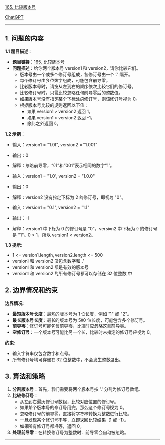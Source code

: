 [165. 比较版本号](https://leetcode.cn/problems/compare-version-numbers)

[ChatGPT](https://chat.openai.com/share/5ea3f9ed-6423-49d1-ba52-eb6f0e4b083e)

---

## 1. 问题的内容
**1.1 题目描述**：
- **题目链接**：[165. 比较版本号](https://leetcode.cn/problems/compare-version-numbers)
- **问题描述**：给你两个版本号 version1 和 version2，请你比较它们。
  - 版本号由一个或多个修订号组成，各修订号由一个 ‘.’ 隔开。
  - 每个修订号由多位数字组成，可能包含前导零。
  - 比较版本号时，请按从左到右的顺序依次比较它们的修订号。
  - 比较修订号时，只需比较忽略任何前导零后的整数值。
  - 如果版本号没有指定某个下标处的修订号，则该修订号视为 0。
  - 根据版本号比较的规则返回以下值：
    - 如果 version1 > version2 返回 1，
    - 如果 version1 < version2 返回 -1，
    - 除此之外返回 0。

**1.2 示例**：
- 输入：version1 = "1.01", version2 = "1.001"
- 输出：0
- 解释：忽略前导零，“01”和“001”表示相同的数字“1”。

- 输入：version1 = "1.0", version2 = "1.0.0"
- 输出：0
- 解释：version2 没有指定下标为 2 的修订号，即视为 "0"。

- 输入：version1 = "0.1", version2 = "1.1"
- 输出：-1
- 解释：version1 中下标为 0 的修订号是 "0"，version2 中下标为 0 的修订号是 "1"。0 < 1，所以 version1 < version2。

**1.3 提示**:
- 1 <= version1.length, version2.length <= 500
- version1 和 version2 仅包含数字和 '.'
- version1 和 version2 都是有效的版本号
- version1 和 version2 的所有修订号都可以存储在 32 位整数 中

## 2. 边界情况和约束
**边界情况**:
- **最短版本号长度**：最短的版本号为 1 位长度，例如 "1" 或 "2"。
- **最长版本号长度**：最长的版本号为 500 位长度，可能包含多个修订号。
- **前导零**：修订号可能包含前导零，比较时应忽略这些前导零。
- **空修订号**：一个版本号可能比另一个长，比较时未指定的修订号应视为 0。

**约束**:
- 输入字符串仅包含数字和点号。
- 所有修订号均可存储在 32 位整数中，不会发生整数溢出。


## 3. 算法和策略
1. **分割版本号**：首先，我们需要将两个版本号按 '.' 分割为修订号数组。
2. **比较修订号**：
   - 从左到右遍历修订号数组，比较对应位置的修订号。
   - 如果某个版本号的修订号用完，那么这个修订号视为 0。
   - 忽略修订号的前导零，直接将字符串转换为整数进行比较。
   - 一旦发现某个修订号不等，立即返回比较结果（1 或 -1）。
   - 如果所有修订号都相等，返回 0。
3. **处理前导零**：在转换修订号为整数时，前导零会自动被忽略。

---
